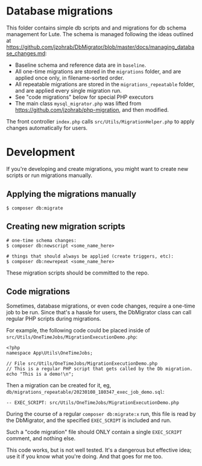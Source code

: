 # Database migrations

This folder contains simple db scripts and and migrations for db schema management for Lute.  The schema is managed following the ideas outlined at https://github.com/jzohrab/DbMigrator/blob/master/docs/managing_database_changes.md:

* Baseline schema and reference data are in `baseline`.
* All one-time migrations are stored in the `migrations` folder, and are applied once only, in filename-sorted order.
* All repeatable migrations are stored in the `migrations_repeatable` folder, and are applied every single migration run.
* See "code migrations" below for special PHP executors
* The main class `mysql_migrator.php` was lifted from https://github.com/jzohrab/php-migration, and then modified.

The front controller `index.php` calls `src/Utils/MigrationHelper.php` to apply changes automatically for users.

# Development

If you're developing and create migrations, you might want to create new scripts or run migrations manually.

## Applying the migrations manually


```
$ composer db:migrate
```

## Creating new migration scripts

```
# one-time schema changes:
$ composer db:newscript <some_name_here>

# things that should always be applied (create triggers, etc):
$ composer db:newrepeat <some_name_here>
```

These migration scripts should be committed to the repo.

## Code migrations

Sometimes, database migrations, or even code changes, require a
one-time job to be run.  Since that's a hassle for users, the
DbMigrator class can call regular PHP scripts during migrations.

For example, the following code could be placed inside of `src/Utils/OneTimeJobs/MigrationExecutionDemo.php`:

```
<?php
namespace App\Utils\OneTimeJobs;

// File src/Utils/OneTimeJobs/MigrationExecutionDemo.php
// This is a regular PHP script that gets called by the Db migration.
echo "This is a demo!\n";
```

Then a migration can be created for it, eg, `db/migrations_repeatable/20230108_180347_exec_job_demo.sql`:

```
-- EXEC_SCRIPT: src/Utils/OneTimeJobs/MigrationExecutionDemo.php
```

During the course of a regular `composer db:migrate:x` run, this file
is read by the DbMigrator, and the specified `EXEC_SCRIPT` is included
and run.

Such a "code migration" file should ONLY contain a single
`EXEC_SCRIPT` comment, and nothing else.

This code works, but is not well tested.  It's a dangerous but
effective idea; use it if you know what you're doing.  And that goes
for me too.
